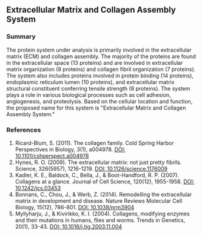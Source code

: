 ## Extracellular Matrix and Collagen Assembly System

### Summary

The protein system under analysis is primarily involved in the extracellular matrix (ECM) and collagen assembly. The majority of the proteins are found in the extracellular space (13 proteins) and are involved in extracellular matrix organization (8 proteins) and collagen fibril organization (7 proteins). The system also includes proteins involved in protein binding (14 proteins), endoplasmic reticulum lumen (10 proteins), and extracellular matrix structural constituent conferring tensile strength (8 proteins). The system plays a role in various biological processes such as cell adhesion, angiogenesis, and proteolysis. Based on the cellular location and function, the proposed name for this system is "Extracellular Matrix and Collagen Assembly System."

### References

1. Ricard-Blum, S. (2011). The collagen family. Cold Spring Harbor Perspectives in Biology, 3(1), a004978. [DOI: 10.1101/cshperspect.a004978](https://doi.org/10.1101/cshperspect.a004978)
2. Hynes, R. O. (2009). The extracellular matrix: not just pretty fibrils. Science, 326(5957), 1216-1219. [DOI: 10.1126/science.1176009](https://doi.org/10.1126/science.1176009)
3. Kadler, K. E., Baldock, C., Bella, J., & Boot-Handford, R. P. (2007). Collagens at a glance. Journal of Cell Science, 120(12), 1955-1958. [DOI: 10.1242/jcs.03453](https://doi.org/10.1242/jcs.03453)
4. Bonnans, C., Chou, J., & Werb, Z. (2014). Remodelling the extracellular matrix in development and disease. Nature Reviews Molecular Cell Biology, 15(12), 786-801. [DOI: 10.1038/nrm3904](https://doi.org/10.1038/nrm3904)
5. Myllyharju, J., & Kivirikko, K. I. (2004). Collagens, modifying enzymes and their mutations in humans, flies and worms. Trends in Genetics, 20(1), 33-43. [DOI: 10.1016/j.tig.2003.11.004](https://doi.org/10.1016/j.tig.2003.11.004)